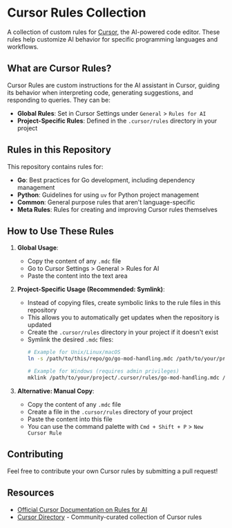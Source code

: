 # Cursor Rules Collection

A collection of custom rules for [Cursor](https://cursor.sh/), the AI-powered code editor. These rules help customize AI behavior for specific programming languages and workflows.

## What are Cursor Rules?

Cursor Rules are custom instructions for the AI assistant in Cursor, guiding its behavior when interpreting code, generating suggestions, and responding to queries. They can be:

- **Global Rules**: Set in Cursor Settings under `General` > `Rules for AI`
- **Project-Specific Rules**: Defined in the `.cursor/rules` directory in your project

## Rules in this Repository

This repository contains rules for:

- **Go**: Best practices for Go development, including dependency management
- **Python**: Guidelines for using `uv` for Python project management
- **Common**: General purpose rules that aren't language-specific
- **Meta Rules**: Rules for creating and improving Cursor rules themselves

## How to Use These Rules

1. **Global Usage**:
   - Copy the content of any `.mdc` file
   - Go to Cursor Settings > General > Rules for AI
   - Paste the content into the text area

2. **Project-Specific Usage (Recommended: Symlink)**:
   - Instead of copying files, create symbolic links to the rule files in this repository
   - This allows you to automatically get updates when the repository is updated
   - Create the `.cursor/rules` directory in your project if it doesn't exist
   - Symlink the desired `.mdc` files:
     ```bash
     # Example for Unix/Linux/macOS
     ln -s /path/to/this/repo/go/go-mod-handling.mdc /path/to/your/project/.cursor/rules/
     
     # Example for Windows (requires admin privileges)
     mklink /path/to/your/project/.cursor/rules/go-mod-handling.mdc /path/to/this/repo/go/go-mod-handling.mdc
     ```

3. **Alternative: Manual Copy**:
   - Copy the content of any `.mdc` file
   - Create a file in the `.cursor/rules` directory of your project
   - Paste the content into this file
   - You can use the command palette with `Cmd + Shift + P` > `New Cursor Rule`

## Contributing

Feel free to contribute your own Cursor rules by submitting a pull request!

## Resources

- [Official Cursor Documentation on Rules for AI](https://docs.cursor.com/context/rules-for-ai)
- [Cursor Directory](https://cursor.directory/) - Community-curated collection of Cursor rules
